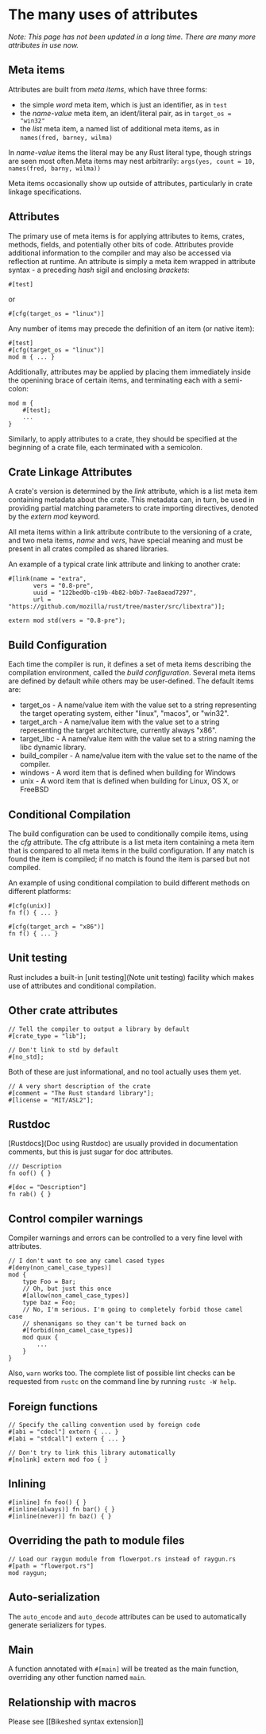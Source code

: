 # The many uses of attributes

*Note: This page has not been updated in a long time. There are many more attributes in use now.*

## Meta items

Attributes are built from _meta items_, which have three forms:

* the simple _word_ meta item, which is just an identifier, as in `test`
* the _name-value_ meta item, an ident/literal pair, as in `target_os = "win32"`
* the _list_ meta item, a named list of additional meta items, as in `names(fred, barney, wilma)`

In _name-value_ items the literal may be any Rust literal type, though strings are seen most often.Meta items may nest arbitrarily: `args(yes, count = 10, names(fred, barny, wilma))`

Meta items occasionally show up outside of attributes, particularly in crate linkage specifications.

## Attributes

The primary use of meta items is for applying attributes to items, crates, methods, fields, and potentially other bits of code. Attributes provide additional information to the compiler and may also be accessed via reflection at runtime. An attribute is simply a meta item wrapped in attribute syntax - a preceding _hash_ sigil and enclosing _brackets_:

    #[test]

or

    #[cfg(target_os = "linux")]

Any number of items may precede the definition of an item (or native item):

    #[test]
    #[cfg(target_os = "linux")]
    mod m { ... }

Additionally, attributes may be applied by placing them immediately inside the openining brace of certain items, and terminating each with a semi-colon:

    mod m {
        #[test];
        ...
    }

Similarly, to apply attributes to a crate, they should be specified at the beginning of a crate file, each terminated with a semicolon.

## Crate Linkage Attributes

A crate's version is determined by the _link_ attribute, which is a list meta item containing metadata about the crate. This metadata can, in turn, be used in providing partial matching parameters to crate importing directives, denoted by the *extern mod* keyword.

All meta items within a link attribute contribute to the versioning of a crate, and two meta items, _name_ and _vers_, have special meaning and must be present in all crates compiled as shared libraries.

An example of a typical crate link attribute and linking to another crate:

    #[link(name = "extra",
           vers = "0.8-pre",
           uuid = "122bed0b-c19b-4b82-b0b7-7ae8aead7297",
           url = "https://github.com/mozilla/rust/tree/master/src/libextra")];

    extern mod std(vers = "0.8-pre");

## Build Configuration

Each time the compiler is run, it defines a set of meta items describing the compilation environment, called the _build configuration_. Several meta items are defined by default while others may be user-defined. The default items are:

* target_os - A name/value item with the value set to a string representing the target operating system, either "linux", "macos", or "win32".
* target_arch - A name/value item with the value set to a string representing the target architecture, currently always "x86".
* target_libc - A name/value item with the value set to a string naming the libc dynamic library.
* build_compiler - A name/value item with the value set to the name of the compiler.
* windows - A word item that is defined when building for Windows
* unix - A word item that is defined when building for Linux, OS X, or FreeBSD

## Conditional Compilation

The build configuration can be used to conditionally compile items, using the _cfg_ attribute. The cfg attribute is a list meta item containing a meta item that is compared to all meta items in the build configuration. If any match is found the item is compiled; if no match is found the item is parsed but not compiled.

An example of using conditional compilation to build different methods on different platforms:

    #[cfg(unix)]
    fn f() { ... }

    #[cfg(target_arch = "x86")]
    fn f() { ... }

## Unit testing

Rust includes a built-in [unit testing](Note unit testing) facility which makes use of attributes and conditional compilation.

## Other crate attributes

    // Tell the compiler to output a library by default
    #[crate_type = "lib"];

    // Don't link to std by default
    #[no_std];

Both of these are just informational, and no tool actually uses them yet.

    // A very short description of the crate
    #[comment = "The Rust standard library"];
    #[license = "MIT/ASL2"];

## Rustdoc

[Rustdocs](Doc using Rustdoc) are usually provided in documentation comments, but this is just sugar for doc attributes.

    /// Description
    fn oof() { }

    #[doc = "Description"]
    fn rab() { }

## Control compiler warnings

Compiler warnings and errors can be controlled to a very fine level with attributes.

    // I don't want to see any camel cased types
    #[deny(non_camel_case_types)]
    mod {
        type Foo = Bar;
        // Oh, but just this once
        #[allow(non_camel_case_types)]
        type baz = Foo;
        // No, I'm serious. I'm going to completely forbid those camel case
        // shenanigans so they can't be turned back on
        #[forbid(non_camel_case_types)]
        mod quux {
            ...
        }
    }

Also, `warn` works too. The complete list of possible lint checks can be requested from `rustc` on the command line by running `rustc -W help`.

## Foreign functions

    // Specify the calling convention used by foreign code
    #[abi = "cdecl"] extern { ... }
    #[abi = "stdcall"] extern { ... }

    // Don't try to link this library automatically
    #[nolink] extern mod foo { }

## Inlining

    #[inline] fn foo() { }
    #[inline(always)] fn bar() { }
    #[inline(never)] fn baz() { }

## Overriding the path to module files

    // Load our raygun module from flowerpot.rs instead of raygun.rs
    #[path = "flowerpot.rs"]
    mod raygun;

## Auto-serialization

The `auto_encode` and `auto_decode` attributes can be used to automatically generate serializers for types.

## Main

A function annotated with `#[main]` will be treated as the main function, overriding any other function named `main`.

## Relationship with macros
Please see [[Bikeshed syntax extension]]